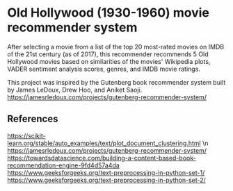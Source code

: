 # Old Hollywood (1930-1960) movie recommender system
After selecting a movie from a list of the top 20 most-rated movies on IMDB of the 21st century (as of 2017), this recommender recommends 5 Old Hollywood movies based on similarities of the movies' Wikipedia plots, VADER sentiment analysis scores, genres, and IMDB movie ratings.

This project was inspired by the Gutenberg book recommender system built by James LeDoux, Drew Hoo, and Aniket Saoji.
https://jamesrledoux.com/projects/gutenberg-recommender-system/


## References
https://scikit-learn.org/stable/auto_examples/text/plot_document_clustering.html \n
https://jamesrledoux.com/projects/gutenberg-recommender-system/
https://towardsdatascience.com/building-a-content-based-book-recommendation-engine-9fd4d57a4da
https://www.geeksforgeeks.org/text-preprocessing-in-python-set-1/
https://www.geeksforgeeks.org/text-preprocessing-in-python-set-2/
